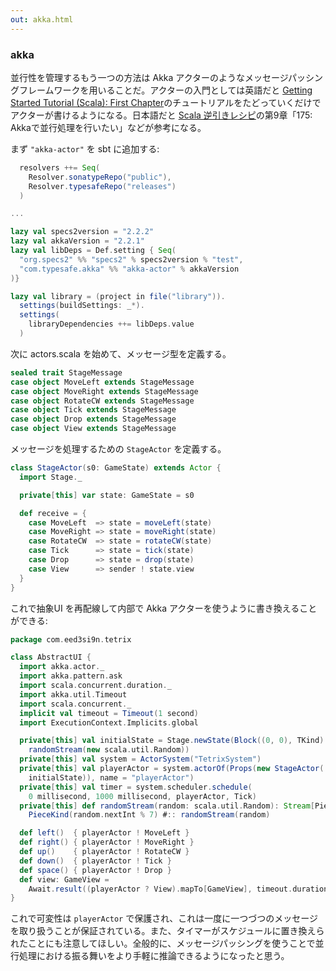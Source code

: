 ```yaml
---
out: akka.html
---
```


  [akka]: http://doc.akka.io/docs/akka/2.0.2/intro/getting-started-first-scala.html
  [amazon]: http://www.amazon.co.jp/dp/4798125415
  [amazon2]: http://www.amazon.co.jp/exec/obidos/ASIN/4797337206/tyano-22/

### akka

並行性を管理するもう一つの方法は Akka アクターのようなメッセージパッシングフレームワークを用いることだ。アクターの入門としては英語だと [Getting Started Tutorial (Scala): First Chapter][akka]のチュートリアルをたどっていくだけでアクターが書けるようになる。日本語だと [Scala 逆引きレシピ][amazon]の第9章「175: Akkaで並行処理を行いたい」などが参考になる。

まず `"akka-actor"` を sbt に追加する:

```scala
  resolvers ++= Seq(
    Resolver.sonatypeRepo("public"),
    Resolver.typesafeRepo("releases")
  )

...

lazy val specs2version = "2.2.2"
lazy val akkaVersion = "2.2.1"
lazy val libDeps = Def.setting { Seq(
  "org.specs2" %% "specs2" % specs2version % "test",
  "com.typesafe.akka" %% "akka-actor" % akkaVersion
)}

lazy val library = (project in file("library")).
  settings(buildSettings: _*).
  settings(
    libraryDependencies ++= libDeps.value
  )
```

次に actors.scala を始めて、メッセージ型を定義する。

```scala
sealed trait StageMessage
case object MoveLeft extends StageMessage
case object MoveRight extends StageMessage
case object RotateCW extends StageMessage
case object Tick extends StageMessage
case object Drop extends StageMessage
case object View extends StageMessage
```

メッセージを処理するための `StageActor` を定義する。

```scala
class StageActor(s0: GameState) extends Actor {
  import Stage._

  private[this] var state: GameState = s0

  def receive = {
    case MoveLeft  => state = moveLeft(state)
    case MoveRight => state = moveRight(state)
    case RotateCW  => state = rotateCW(state)
    case Tick      => state = tick(state)
    case Drop      => state = drop(state)
    case View      => sender ! state.view
  }
}
```

これで抽象UI を再配線して内部で Akka アクターを使うように書き換えることができる:

```scala
package com.eed3si9n.tetrix

class AbstractUI {
  import akka.actor._
  import akka.pattern.ask
  import scala.concurrent.duration._
  import akka.util.Timeout
  import scala.concurrent._
  implicit val timeout = Timeout(1 second)
  import ExecutionContext.Implicits.global

  private[this] val initialState = Stage.newState(Block((0, 0), TKind) :: Nil,
    randomStream(new scala.util.Random))
  private[this] val system = ActorSystem("TetrixSystem")
  private[this] val playerActor = system.actorOf(Props(new StageActor(
    initialState)), name = "playerActor")
  private[this] val timer = system.scheduler.schedule(
    0 millisecond, 1000 millisecond, playerActor, Tick)
  private[this] def randomStream(random: scala.util.Random): Stream[PieceKind] =
    PieceKind(random.nextInt % 7) #:: randomStream(random)

  def left()  { playerActor ! MoveLeft }
  def right() { playerActor ! MoveRight }
  def up()    { playerActor ! RotateCW }
  def down()  { playerActor ! Tick }
  def space() { playerActor ! Drop }
  def view: GameView =
    Await.result((playerActor ? View).mapTo[GameView], timeout.duration)
}
```

これで可変性は `playerActor` で保護され、これは一度に一つづつのメッセージを取り扱うことが保証されている。また、タイマーがスケジュールに置き換えられたことにも注意してほしい。全般的に、メッセージパッシングを使うことで並行処理における振る舞いをより手軽に推論できるようになったと思う。
